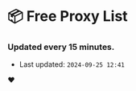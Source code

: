 # :package: Free Proxy List
### Updated every 15 minutes.

- Last updated: `2024-09-25 12:41`

:heart:

